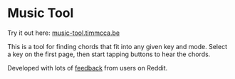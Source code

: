 # Music Tool

Try it out here: [music-tool.timmcca.be](https://music-tool.timmcca.be/#/)

This is a tool for finding chords that fit into any given key and mode. Select a key on the first page, then start tapping buttons to hear the chords.

Developed with lots of [feedback](https://www.reddit.com/r/musictheory/comments/go5ewt/tool_for_finding_chords_in_a_given_keymode/) from users on Reddit.
